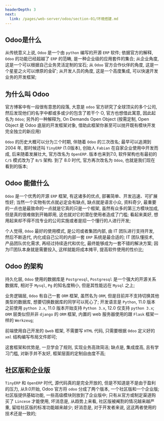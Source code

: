 ```yaml
---
headerDepth: 3
next:
  link: /pages/web-server/odoo/section-01/环境搭建.md
---
```


## Odoo是什么

从传统意义上说, `Odoo` 是一个由 `python` 编写的开源 `ERP` 软件; 依据官方的解释, `Odoo` 的功能已经超越了 `ERP` 的范畴, 是一种企业级的应用套件的集合; 从企业角度, 这是一个可以根据自己业务灵活定制的宝石; 从 `Odoo` 官方合作伙伴的角度, 这是一个星星之火可以燎原的金矿; 从开发人员的角度, 这是一个高度集成, 可以快速开发业务的开发框架;

## 为什么叫 Odoo

官方博客中有一段很有意思的段落, 大意是 `odoo` 官方研究了全球顶尖的多个公司, 然后发现他们的名字中都或多或少的包含了若干个 O, 官方也想借此寓意, 因此起名为 `Odoo`; 另外的一种解释为, On Demands Open Object (按需定制, Open Object 是 Odoo 底层的开发框架对象, 借助此框架你甚至可以抛开既有模块开发完全独立的新应用)

`Odoo` 的历史大概可以分为三个时期, 伴随着 `Odoo` 的三次改名; 最早可以追溯到 2004 年, 那时候还叫 `TinyERP` (1.0版本), 创始人 `Fabian` 在自家企业使用中开发而成, 后来随着发展壮大, 官方改名为 `OpenERP`. 版本也来到7.0, 软件架构也有最初的 `C/S` 模式改为了 `B/S` 架构. 到了 8.0 时代, 官方再次改名为 `Odoo`, 也就是我们现在看到的版本;

## Odoo 能做什么

`Odoo` 是一个优秀的开源 `ERP` 框架, 有这诸多的优点, 部署简单、开发迅速、可扩展性好; 当然一个实物有优点就必定会有缺点, 缺点就是语言小众, 资料奇少, 最重要的一点也是最致命的一点就是它真的只是一个框架, 虽然有众多的第三方模块加成, 但是真的很难做到开箱即用, 这也就对它的潜在使用者造成了门槛; 看起来美好, 想用起来却不得不找专业的公司实施或者是招一个懂行的人进行开发;

个人觉得, `Odoo` 最好的使用模式, 是公司或者集团内部, 由 IT 团队进行支持开发, 然后不断迭代, 内化成自己公司的内部一套 `ERP` 系统是最合适的; IT 团队懂技术, 产品团队优化需求, 再经过持续迭代和优化, 最终能够成为一套不错的解决方案; 因为IT团队本身就是需要投入, 这样就能将成本摊平, 提高软件使用的性价比;

## Odoo 的架构

持久化层, `Odoo` 使用的数据库是 `Postgresql`,  `Postgresql` 是一个强大的开源关系数据库, 相对于 `Mysql`, `Pg` 的知名度稍小, 但是其性能远在 `Mysql` 之上;

业务逻辑层, `Odoo` 有自己一套 `ORM` 框架, 虽然名为 `ORM`, 但是目前并不支持切换其他类型的数据库, 想要切换数据库的同学可以死心了; 开发语言是 `Python`, 11.0 版本之前使用 `python 2.x`, 11.0 版本开始支持 `Python 3.x`,  12.0 仅支持 `python 3.x`; `ORM` 层类似但并非 `django` 的 `ORM` 框架, 内置的 web 服务器使用的跟 `Flask` 框架一样的 `Werkzeug`;

前端使用自己开发的 `Qweb` 框架, 不需要写 `HTML` 代码, 只需要根据 `Odoo` 定义好的 `xml` 结构编写布局文件即可;

这套框架和优势是, 一旦学会了规则, 实现业务高效简洁; 缺点是, 集成度高, 且有学习门槛, 对新手并不友好, 框架层面的定制自由度不高;

## 社区版和企业版

`TinyERP` 和 `OpenERP` 时代, 源代码真的是完全开放的, 但是不知道是不是由于盈利的压力, 从9.0开始, Odoo 官方将 `odoo` 分成了两个版本, 一个社区版和一个企业版; 社区版提供基础功能, 一些高级模块则放到了企业版中; 只有从官方或制定渠道购买了 `Lincese` 才能使用, 坏消息是, 从趋势上来看, 社区版被阉割的情况越来越严重, 留给社区版的标准功能越来越少; 好消息是, 对于开发者来说, 这这两者使用的技术还是一致的;


